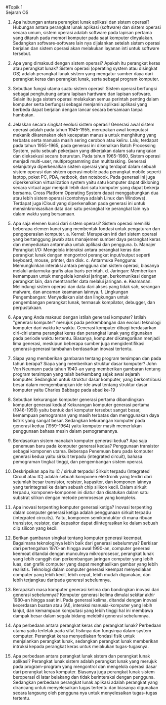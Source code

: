 #Topik 1 <br>
Sejarah OS <br>
1.	Apa hubungan antara perangkat lunak aplikasi dan sistem operasi?
Hubungan antara perangkat lunak aplikasi (software) dan sistem operasi secara umum, sistem operasi adalah software pada lapisan pertama yang ditaruh pada memori komputer pada saat komputer dinyalakan. Sedangkan software-software lain nya dijalankan setelah sistem operasi berjalan dan sistem operasi akan melakukan layanan inti untuk software tersebut.
2.	Apa yang dimaksud dengan sistem operasi? Apakah itu perangkat keras atau perangkat lunak?
Sistem operasi (operating system atau disingkat OS) adalah perangkat lunak sistem yang mengatur sumber daya dari perangkat keras dan perangkat lunak, serta sebagai program komputer.
3.	Sebutkan fungsi utama suatu sistem operasi!
Sistem operasi berfungsi sebagai penghubung antara lapisan hardware dan lapisan software. Selain itu juga sistem operasi melakukan semua perintah penting dalam komputer serta berfungsi sebagai menjamin aplikasi aplikasi yang berbeda dapat berjalan dengan lancar secara bersamaan tanpa hambatan.
4.	Jelaskan secara singkat evolusi sistem operasi!
Generasi  awal  sistem  operasi  adalah  pada  tahun  1945-1955,  merupakan awal komputasi mekanik dikarenakan oleh kecepatan manusia untuk menghitung yang terbatas serta manusia masih sering ceroboh atau keliru. Lalu, terdapat pada tahun 1955-1965, pada generasi ini dikenalkan Batch Processing System, yaitu sebuah pekerjaan yang dikerjakan dalam satu rangkaian  dan dieksekusi secara berurutan. Pada tahun 1965-1980, Sistem  operasi  menjadi multi-user, multiprogramming dan multitasking. Generasi selanjutnya diperkenalkan sistem operasi yang terdapat dalam sebuah sistem operasi dan sistem operasi mobile pada perangkat mobile seperti laptop, poket PC, PDA, netbook, dan notebook. Pada generasi ini juga diperkenalkan virtualization system yaitu satu komputer dapat dikloning secara virtual agar menjadi lebih dari satu komputer yang dapat bekerja bersama. Cross Platform Operating System dapat menggabungkan dua atau lebih sistem operasi (contohnya adalah Linux dan Windows). Terdapat juga iCloud yang diperkenalkan pada generasi ini untuk mensinkronisasikan data dari satu perangkat ke perangkat lain nya dalam waktu yang bersamaan. 
5.	Apa saja elemen kunci dari sistem operasi?
Sistem operasi memiliki beberapa elemen kunci yang membentuk fondasi untuk pengaturan dan pengoperasian komputer.
a.	Kernel: Merupakan inti dari sistem operasi yang bertanggung jawab atas manajemen sumber daya perangkat keras dan menyediakan antarmuka untuk aplikasi dan pengguna.
b.	Manajer Perangkat I/O: Mengelola interaksi antara perangkat keras dan perangkat lunak dengan mengontrol perangkat input/output seperti keyboard, mouse, printer, dan disk.
c.	Antarmuka Pengguna: Memungkinkan interaksi antara pengguna dan sistem operasi, biasanya melalui antarmuka grafis atau baris perintah.
d.	Jaringan: Memberikan kemampuan untuk mengelola koneksi jaringan, berkomunikasi dengan perangkat lain, dan mentransfer data melalui jaringan.
e.	Keamanan: Melindungi sistem operasi dan data dari akses yang tidak sah, serangan malware, dan ancaman keamanan lainnya.
f.	Lingkungan Pengembangan: Menyediakan alat dan lingkungan untuk pengembangan perangkat lunak, termasuk kompilator, debugger, dan perpustakaan.

6.	Apa yang Anda maksud dengan istilah generasi komputer?
Istilah "generasi komputer" merujuk pada perkembangan dan evolusi teknologi komputer dari waktu ke waktu. Generasi komputer dibagi berdasarkan ciri-ciri utama perangkat keras dan perangkat lunak yang digunakan pada periode waktu tertentu. Biasanya, komputer dikategorikan menjadi lima generasi, meskipun beberapa sumber juga mengidentifikasi generasi-generasi tambahan berdasarkan inovasi tertentu.
7.	Siapa yang memberikan gambaran tentang program tersimpan dan pada tahun berapa? Siapa yang memberikan struktur dasar komputer?
John Von Neumann pada tahun 1940-an yang memberikan gambaran tentang program tersimpan yang telah berkembang sejak awal sejarah komputer. Sedangkan untuk struktur dasar komputer, yang berkontribusi besar dalam mengembangkan ide-ide awal tentang struktur dasar komputer yaitu Charles Babbage pada abad ke-19
8.	Sebutkan kekurangan komputer generasi pertama dibandingkan komputer generasi kedua!
Kekurangan komputer generasi pertama (1946-1959) yaitu bentuk dari komputer tersebut sangat besar, kemampuan pemograman yang masih terbatas dan menggunakan daya listrik yang sangat besar. Sedangkan kekurangan komputer pada generasi kedua (1959-1964) yaitu komputer masih memerlukan penggunaan bahasa mesin dalam pemogramannya.
9.	Berdasarkan sistem manakah komputer generasi kedua? Apa saja penemuan baru pada komputer generasi kedua?
Penggunaan transistor sebagai komponen utama. Beberapa Penemuan baru pada komputer generasi kedua yaitu sirkuit terpadu (integrated circuit), bahasa pemograman tingkat tinggi, dan pengembangan sistem operasi.
10.	Deskripsikan apa itu IC / sirkuit terpadu!
Sirkuit terpadu (Integrated Circuit atau IC) adalah sebuah komponen elektronik yang terdiri dari sejumlah besar transistor, resistor, kapasitor, dan komponen lainnya yang terintegrasi ke dalam sebuah chip silikon kecil. Dalam sirkuit terpadu, komponen-komponen ini diatur dan disatukan dalam satu substrat silikon dengan metode pemrosesan yang kompleks.
11.	Apa inovasi terpenting komputer generasi ketiga?
Inovasi terpenting dalam computer generasi ketiga adalah penggunaan sirkuit terpadu (integrated circuits). Yaitu, komponen semikonduktor di mana ribuan transistor, resistor, dan kapasitor dapat diintegrasikan ke dalam sebuah clip silicon yang kecil.
12.	Berikan gambaran singkat tentang komputer generasi keempat. Bagaimana teknologinya lebih baik dari generasi sebelumnya?
Berkisar dari pertengahan 1970-an hingga awal 1990-an, computer generasi keemoat ditandai dengan munculnya mikroprosesor, perangkat lunak yang lebih canggih dan perkembangan jaringan computer yang lebih luas, dan grafik computer yang dapat menghasilkan gambar yang lebih realistis. Teknologi dalam computer generasi keempat menyediakan computer yang lebih kecil, lebih cepat, lebih mudah digunakan, dan lebih terjangkau daripada generasi sebelumnya.
13.	Berapakah masa komputer generasi kelima dan bandingkan inovasi dari generasi sebelumnya?
Komputer generasi kelima dimulai sekitar akhir 1980-an hingga saat ini. Pada generasi kelima, ditandai dengan inovasi kecerdasan buatan  atau (AI), interaksi manusia-komputer yang lebih lanjut, dan kemampuan komputasi yang lebih tinggi hal ini membawa dampak besar dalam segala bidang melebihi generasi sebelumnya.
14.	Apa perbedaan antara perangkat keras dan perangkat lunak?
Perbedaan utama yaitu terletak pada sifat fisiknya dan fungsinya dalam system computer. Perangkat keras menyediakan fondasi fisik untuk menjalankan perangkat lunak, sedangkan perangkat lunak memberikan intruksi kepada perangkat keras untuk melakukan tugas-tugasnya.
15.	Apa perbedaan antara perangkat lunak sistem dan perangkat lunak aplikasi?
Perangkat lunak sistem adalah perangkat lunak yang merujuk pada program-program yang mengontrol dan mengelola operasi dasar dari perangkat keras komputer. Biasanya juga perangkat lunak sistem beroperasi di latar belakang dan tidak berinteraksi dengan pengguna. Sedangkan perbedaan perangkat lunak aplikasi adalah perangkat yang dirancang untuk menyelesaikan tugas tertentu dan biasanya digunakan secara langsung oleh pengguna nya untuk menyelesaikan tugas-tugas tertentu.

